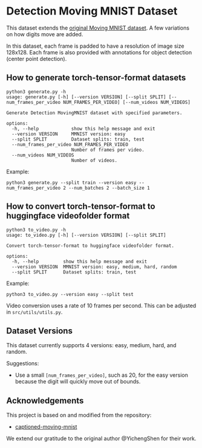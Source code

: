 # Detection Moving MNIST Dataset

This dataset extends the [original Moving MNIST dataset](https://www.cs.toronto.edu/~nitish/unsupervised_video/). A few
variations on how digits move are added.

In this dataset, each frame is padded to have a resolution of image size 128x128. Each frame is also provided with annotations for object detection (center point detection).

## How to generate torch-tensor-format datasets

```text
python3 generate.py -h
usage: generate.py [-h] [--version VERSION] [--split SPLIT] [--num_frames_per_video NUM_FRAMES_PER_VIDEO] [--num_videos NUM_VIDEOS]

Generate Detection MovingMNIST dataset with specified parameters.

options:
  -h, --help            show this help message and exit
  --version VERSION     MMNIST version: easy
  --split SPLIT         Dataset splits: train, test
  --num_frames_per_video NUM_FRAMES_PER_VIDEO
                        Number of frames per video.
  --num_videos NUM_VIDEOS
                        Number of videos.
```

Example:
```shell
python3 generate.py --split train --version easy --num_frames_per_video 2 --num_batches 2 --batch_size 1
```

## How to convert torch-tensor-format to huggingface videofolder format

```text
python3 to_video.py -h
usage: to_video.py [-h] [--version VERSION] [--split SPLIT]

Convert torch-tensor-format to huggingface videofolder format.

options:
  -h, --help         show this help message and exit
  --version VERSION  MMNIST version: easy, medium, hard, random
  --split SPLIT      Dataset splits: train, test
```

Example:
```shell
python3 to_video.py --version easy --split test
```

Video conversion uses a rate of 10 frames per second. This can be adjusted in `src/utils/utils.py`.

## Dataset Versions

This dataset currently supports 4 versions: easy, medium, hard, and random.

Suggestions:

- Use a small `[num_frames_per_video]`, such as 20, for the easy version because the digit will quickly move out of
  bounds.

## Acknowledgements

This project is based on and modified from the repository:

* [captioned-moving-mnist](https://github.com/YichengShen/captioned-moving-mnist/tree/main)

We extend our gratitude to the original author @YichengShen for their work.

